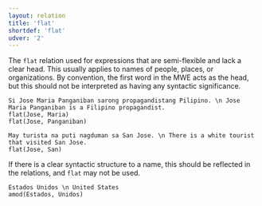```yaml
---
layout: relation
title: 'flat'
shortdef: 'flat'
udver: '2'
---
```


The `flat` relation used for expressions that are semi-flexible and lack a clear head.
This usually applies to names of people, places, or organizations.
By convention, the first word in the MWE acts as the head, but this should not be interpreted as having any syntactic significance.

~~~ sdparse
Si Jose Maria Panganiban sarong propagandistang Pilipino. \n Jose Maria Panganiban is a Filipino propagandist.
flat(Jose, Maria)
flat(Jose, Panganiban)
~~~

~~~ sdparse
May turista na puti nagduman sa San Jose. \n There is a white tourist that visited San Jose.
flat(Jose, San)
~~~

If there is a clear syntactic structure to a name, this should be reflected in the relations, and `flat` may not be used.

~~~ sdparse
Estados Unidos \n United States
amod(Estados, Unidos)
~~~

